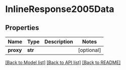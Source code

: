 # InlineResponse2005Data

## Properties
Name | Type | Description | Notes
------------ | ------------- | ------------- | -------------
**proxy** | **str** |  | [optional] 

[[Back to Model list]](../README.md#documentation-for-models) [[Back to API list]](../README.md#documentation-for-api-endpoints) [[Back to README]](../README.md)

